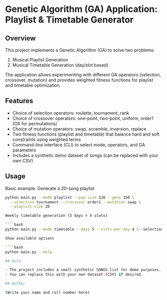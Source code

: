 # Genetic Algorithm (GA) Application: Playlist & Timetable Generator

## Overview

This project implements a Genetic Algorithm (GA) to solve two problems:

1.  Musical Playlist Generation
2.  Musical Timetable Generation (day/slot based)

The application allows experimenting with different GA operators (selection, crossover, mutation) and provides weighted fitness functions for playlist and timetable optimization.

## Features

- Choice of selection operators: roulette, tournament, rank
- Choice of crossover operators: one-point, two-point, uniform, order1 (OX for permutations)
- Choice of mutation operators: swap, scramble, inversion, replace
- Two fitness functions (playlist and timetable) that balance hard and soft constraints using weighted terms
- Command-line interface (CLI) to select mode, operators, and GA parameters
- Includes a synthetic demo dataset of songs (can be replaced with your own CSV)

## Usage

Basic example: Generate a 20-song playlist

````bash
python main.py --mode playlist --pop-size 120 --gens 150 \
  --selection tournament --crossover order1 --mutation swap \
  --playlist-size 20

Weekly timetable generation (5 days × 4 slots)

````bash
python main.py --mode timetable --days 5 --slots-per-day 4 \--selection rank --crossover order1 \--mutation inversion

Show available options

````bash
python main.py --help

## Data

- The project includes a small synthetic SONGS list for demo purposes.
- You can replace this with your own dataset (CSV) if desired.

## Author

(Write your name and roll number here)
`````
